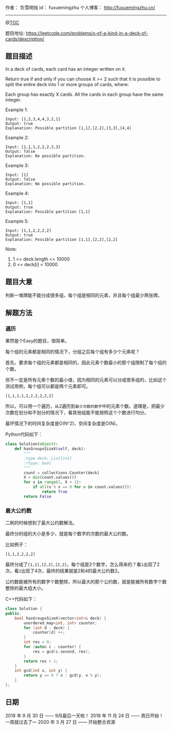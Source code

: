 
作者： 负雪明烛
id：	fuxuemingzhu
个人博客：	http://fuxuemingzhu.cn/

---
@[TOC](目录)

题目地址: https://leetcode.com/problems/x-of-a-kind-in-a-deck-of-cards/description/

## 题目描述

In a deck of cards, each card has an integer written on it.

Return true if and only if you can choose X >= 2 such that it is possible to split the entire deck into 1 or more groups of cards, where:

Each group has exactly X cards.
All the cards in each group have the same integer.
 

Example 1:

    Input: [1,2,3,4,4,3,2,1]
    Output: true
    Explanation: Possible partition [1,1],[2,2],[3,3],[4,4]

Example 2:

    Input: [1,1,1,2,2,2,3,3]
    Output: false
    Explanation: No possible partition.

Example 3:

    Input: [1]
    Output: false
    Explanation: No possible partition.

Example 4:

    Input: [1,1]
    Output: true
    Explanation: Possible partition [1,1]

Example 5:

    Input: [1,1,2,2,2,2]
    Output: true
    Explanation: Possible partition [1,1],[2,2],[2,2]

Note:

1. 1 <= deck.length <= 10000
1. 0 <= deck[i] < 10000


## 题目大意

判断一堆牌能不能分成很多组，每个组是相同的元素，并且每个组最少两张牌。

## 解题方法

### 遍历

果然是个Easy的题目，很简单。

每个组的元素都是相同的情况下，分组之后每个组有多少个元素呢？

首先，要求每个组的元素都是相同的，因此元素个数最小的那个组限制了每个组的个数。

但不一定是所有元素个数的最小值，因为相同的元素可以分成很多组的，比如这个测试用例，每个组可以都是两个元素即可。

    [1,1,1,1,2,2,2,2,2,2]

所以，可以用一个遍历，从2遍历到`最少次数的数字`中的元素个数。道理是，把最少次数在划分和不划分的情况下，看其他组能不能按照这个个数进行均分。

最坏情况下的时间复杂度是O(N^2)，空间复杂度是O(N)。

Python代码如下：

```python
class Solution(object):
    def hasGroupsSizeX(self, deck):
        """
        :type deck: List[int]
        :rtype: bool
        """
        count = collections.Counter(deck)
        X = min(count.values())
        for x in range(2, X + 1):
            if all(v % x == 0 for v in count.values()):
                return True
        return False
```

### 最大公约数
二刷的时候想到了最大公约数解法。

最终分的组的大小是多少，就是每个数字的次数的最大公约数。

比如例子：

	[1,1,2,2,2,2]

最终分成了`[1,1],[2,2],[2,2]`，每个组是2个数字，怎么得来的？看`1`出现了2次，看`2`出现了4次，最终的结果就是2和4的最大公约数2。

公约数能被所有的数字个数整除，所以最大的那个公约数，就是能被所有数字个数整除的最大组大小。

C++代码如下：

```cpp
class Solution {
public:
    bool hasGroupsSizeX(vector<int>& deck) {
        unordered_map<int, int> counter;
        for (int d : deck) {
            counter[d] ++;
        }
        int res = 0;
        for (auto& c : counter) {
            res = gcd(c.second, res);
        }
        return res > 1;
    }
    int gcd(int x, int y) {
        return y == 0 ? x : gcd(y, x % y);
    }
};
```

## 日期

2018 年 9 月 30 日 —— 9月最后一天啦！
2018 年 11 月 24 日 —— 周日开始！一周就过去了～
2020 年 3 月 27 日 —— 开始整合资源
